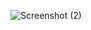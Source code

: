 ![Screenshot (2)](https://user-images.githubusercontent.com/85162204/123301138-37ab4c00-d513-11eb-822b-d07fa826712c.png)
